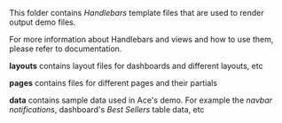 This folder contains *Handlebars* template files that are used to render output demo files.

For more information about Handlebars and views and how to use them, please refer to documentation.

**layouts** contains layout files for dashboards and different layouts, etc

**pages** contains files for different pages and their partials

**data** contains sample data used in Ace's demo. For example the *navbar notifications*, dashboard's *Best Sellers* table data, etc

